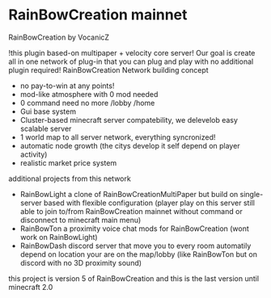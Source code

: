 # RainBowCreation mainnet
RainBowCreation by VocanicZ

!this plugin based-on multipaper + velocity core server!
Our goal is create all in one network of plug-in that you can plug and play with no additional plugin required!
RainBowCreation Network building concept
- no pay-to-win at any points!
- mod-like atmosphere with 0 mod needed
- 0 command need no more /lobby /home
- Gui base system
- Cluster-based minecraft server compatebility, we delevelob easy scalable server
- 1 world map to all server network, everything syncronized!
- automatic node growth (the citys develop it self depend on player activity)
- realistic market price system

additional projects from this network
- RainBowLight
  a clone of RainBowCreationMultiPaper but build on single-server based with flexible configuration 
  (player play on this server still able to join to/from RainBowCreation mainnet without command or disconnect to minecraft main menu)
- RainBowTon 
  a proximity voice chat mods for RainBowCreation
  (wont work on RainBowLight)
- RainBowDash 
  discord server that move you to every room automatily depend on location your are on the map/lobby
  (like RainBowTon but on discord with no 3D proximity sound)
 
this project is version 5 of RainBowCreation and this is the last version until minecraft 2.0
